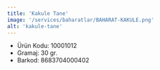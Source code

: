 ```yaml
---
title: 'Kakule Tane'
image: '/services/baharatlar/BAHARAT-KAKULE.png'
alt: 'kakule-tane'
---
```


* Ürün Kodu: 10001012 
* Gramaj: 30 gr. 
* Barkod: 8683704000402
